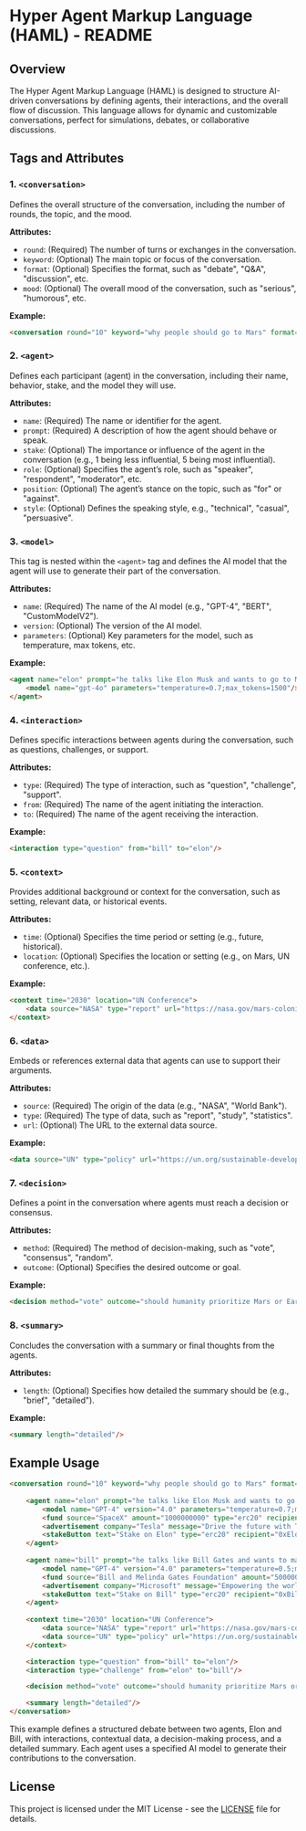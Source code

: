 # Hyper Agent Markup Language (HAML) - README

## Overview
The Hyper Agent Markup Language (HAML) is designed to structure AI-driven conversations by defining agents, their interactions, and the overall flow of discussion. This language allows for dynamic and customizable conversations, perfect for simulations, debates, or collaborative discussions.

## Tags and Attributes

### 1. `<conversation>`
Defines the overall structure of the conversation, including the number of rounds, the topic, and the mood.

**Attributes:**
- `round`: (Required) The number of turns or exchanges in the conversation.
- `keyword`: (Optional) The main topic or focus of the conversation.
- `format`: (Optional) Specifies the format, such as "debate", "Q&A", "discussion", etc.
- `mood`: (Optional) The overall mood of the conversation, such as "serious", "humorous", etc.

**Example:**
```html
<conversation round="10" keyword="why people should go to Mars" format="debate" mood="serious">
```

### 2. `<agent>`
Defines each participant (agent) in the conversation, including their name, behavior, stake, and the model they will use.

**Attributes:**
- `name`: (Required) The name or identifier for the agent.
- `prompt`: (Required) A description of how the agent should behave or speak.
- `stake`: (Optional) The importance or influence of the agent in the conversation (e.g., 1 being less influential, 5 being most influential).
- `role`: (Optional) Specifies the agent’s role, such as "speaker", "respondent", "moderator", etc.
- `position`: (Optional) The agent’s stance on the topic, such as "for" or "against".
- `style`: (Optional) Defines the speaking style, e.g., "technical", "casual", "persuasive".

### 3. `<model>`
This tag is nested within the `<agent>` tag and defines the AI model that the agent will use to generate their part of the conversation.

**Attributes:**
- `name`: (Required) The name of the AI model (e.g., "GPT-4", "BERT", "CustomModelV2").
- `version`: (Optional) The version of the AI model.
- `parameters`: (Optional) Key parameters for the model, such as temperature, max tokens, etc.

**Example:**
```html
<agent name="elon" prompt="he talks like Elon Musk and wants to go to Mars" stake="1" role="speaker" position="for" style="visionary">
    <model name="gpt-4o" parameters="temperature=0.7;max_tokens=1500"/>
</agent>
```

### 4. `<interaction>`
Defines specific interactions between agents during the conversation, such as questions, challenges, or support.

**Attributes:**
- `type`: (Required) The type of interaction, such as "question", "challenge", "support".
- `from`: (Required) The name of the agent initiating the interaction.
- `to`: (Required) The name of the agent receiving the interaction.

**Example:**
```html
<interaction type="question" from="bill" to="elon"/>
```

### 5. `<context>`
Provides additional background or context for the conversation, such as setting, relevant data, or historical events.

**Attributes:**
- `time`: (Optional) Specifies the time period or setting (e.g., future, historical).
- `location`: (Optional) Specifies the location or setting (e.g., on Mars, UN conference, etc.).

**Example:**
```html
<context time="2030" location="UN Conference">
    <data source="NASA" type="report" url="https://nasa.gov/mars-colonization"/>
</context>
```

### 6. `<data>`
Embeds or references external data that agents can use to support their arguments.

**Attributes:**
- `source`: (Required) The origin of the data (e.g., "NASA", "World Bank").
- `type`: (Required) The type of data, such as "report", "study", "statistics".
- `url`: (Optional) The URL to the external data source.

**Example:**
```html
<data source="UN" type="policy" url="https://un.org/sustainable-development-goals"/>
```

### 7. `<decision>`
Defines a point in the conversation where agents must reach a decision or consensus.

**Attributes:**
- `method`: (Required) The method of decision-making, such as "vote", "consensus", "random".
- `outcome`: (Optional) Specifies the desired outcome or goal.

**Example:**
```html
<decision method="vote" outcome="should humanity prioritize Mars or Earth?"/>
```

### 8. `<summary>`
Concludes the conversation with a summary or final thoughts from the agents.

**Attributes:**
- `length`: (Optional) Specifies how detailed the summary should be (e.g., "brief", "detailed").

**Example:**
```html
<summary length="detailed"/>
```

## Example Usage

```html
<conversation round="10" keyword="why people should go to Mars" format="debate" mood="serious">
    
    <agent name="elon" prompt="he talks like Elon Musk and wants to go to Mars" stake="1" role="speaker" position="for" style="visionary">
        <model name="GPT-4" version="4.0" parameters="temperature=0.7;max_tokens=1500"/>
        <fund source="SpaceX" amount="1000000000" type="erc20" recipient="0xElonRecipientAddress" contract="0xSpaceXContractAddress" purpose="Mars colonization efforts"/>
        <advertisement company="Tesla" message="Drive the future with Tesla, the sustainable car for a sustainable planet." type="erc20" recipient="0xTeslaRecipientAddress" contract="0xTeslaContractAddress"/>
        <stakeButton text="Stake on Elon" type="erc20" recipient="0xElonStakeAddress" contract="0xElonStakeContractAddress" />
    </agent>
    
    <agent name="bill" prompt="he talks like Bill Gates and wants to make Earth a better place" stake="2" role="respondent" position="against" style="pragmatic">
        <model name="GPT-4" version="4.0" parameters="temperature=0.5;max_tokens=1500"/>
        <fund source="Bill and Melinda Gates Foundation" amount="500000000" type="erc20" recipient="0xBillRecipientAddress" contract="0xGatesFoundationContractAddress" purpose="Global health and education"/>
        <advertisement company="Microsoft" message="Empowering the world with innovative technology solutions." type="erc20" recipient="0xMicrosoftRecipientAddress" contract="0xMicrosoftContractAddress"/>
        <stakeButton text="Stake on Bill" type="erc20" recipient="0xBillStakeAddress" contract="0xBillStakeContractAddress" />
    </agent>
    
    <context time="2030" location="UN Conference">
        <data source="NASA" type="report" url="https://nasa.gov/mars-colonization"/>
        <data source="UN" type="policy" url="https://un.org/sustainable-development-goals"/>
    </context>

    <interaction type="question" from="bill" to="elon"/>
    <interaction type="challenge" from="elon" to="bill"/>

    <decision method="vote" outcome="should humanity prioritize Mars or Earth?"/>

    <summary length="detailed"/>
</conversation>
```

This example defines a structured debate between two agents, Elon and Bill, with interactions, contextual data, a decision-making process, and a detailed summary. Each agent uses a specified AI model to generate their contributions to the conversation.

## License
This project is licensed under the MIT License - see the [LICENSE](LICENSE) file for details.
```